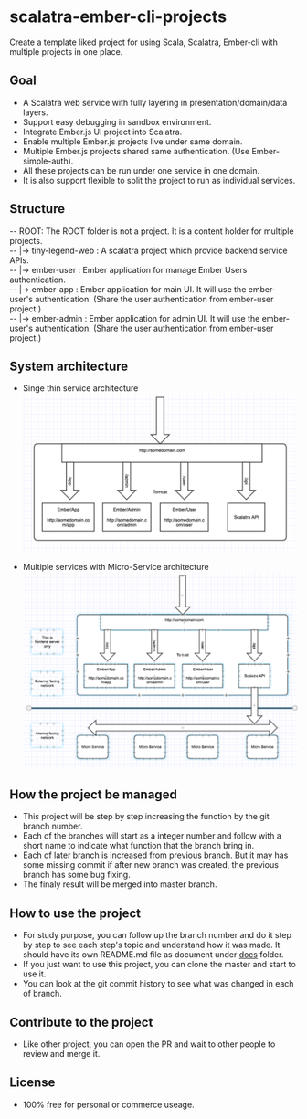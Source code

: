 # scalatra-ember-cli-projects #
Create a template liked project for using Scala, Scalatra, Ember-cli with multiple projects in one place.

## Goal ##

- A Scalatra web service with fully layering in presentation/domain/data layers.
- Support easy debugging in sandbox environment.
- Integrate Ember.js UI project into Scalatra.
- Enable multiple Ember.js projects live under same domain.
- Multiple Ember.js projects shared same authentication. (Use Ember-simple-auth).
- All these projects can be run under one service in one domain. 
- It is also support flexible to split the project to run as individual services.  

## Structure ##

-- ROOT: The ROOT folder is not a project. It is a content holder for multiple projects. \
-- |-> tiny-legend-web : A scalatra project which provide backend service APIs. \
-- |-> ember-user : Ember application for manage Ember Users authentication. \
-- |-> ember-app : Ember application for main UI. It will use the ember-user's authentication. (Share the user authentication from ember-user project.) \
-- |-> ember-admin : Ember application for admin UI. It will use the ember-user's authentication. (Share the user authentication from ember-user project.) 

## System architecture ##

- Singe thin service architecture
![Single-server-architecture](docs/images/single-layer-server.png)

- Multiple services with Micro-Service architecture
![Multiple-server-architecture](docs/images/multiple-layers-services.png)

## How the project be managed ##

- This project will be step by step increasing the function by the git branch number. 
- Each of the branches will start as a integer number and follow with a short name to indicate what function that the branch bring in. 
- Each of later branch is increased from previous branch. But it may has some missing commit if after new branch was created, the previous branch has some bug fixing.
- The finaly result will be merged into master branch. 

## How to use the project ##

- For study purpose, you can follow up the branch number and do it step by step to see each step's topic and understand how it was made. 
It should have its own README.md file as document under [docs](docs/) folder.
- If you just want to use this project, you can clone the master and start to use it.
- You can look at the git commit history to see what was changed in each of branch.


## Contribute to the project ##

- Like other project, you can open the PR and wait to other people to review and merge it.

## License ##

- 100% free for personal or commerce useage.
